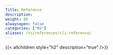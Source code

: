 ```yaml
---
Title: Reference
description:
weight: 80
alwaysopen: false
categories: ["RS"]
aliases: /rs/references/cli-reference/
---
```


{{< allchildren style="h2" description="true" />}}
